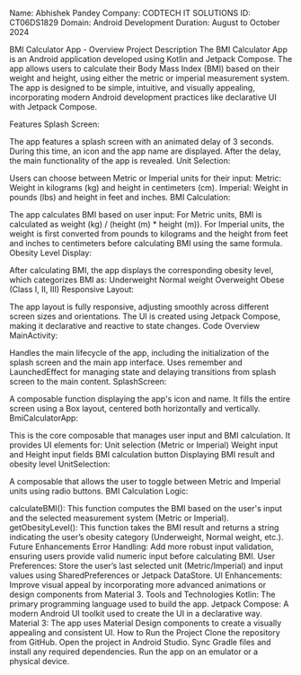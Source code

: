 Name: Abhishek Pandey
Company: CODTECH IT SOLUTIONS
ID: CT06DS1829
Domain: Android Development
Duration: August to October 2024


BMI Calculator App - Overview
Project Description
The BMI Calculator App is an Android application developed using Kotlin and Jetpack Compose. The app allows users to calculate their Body Mass Index (BMI) based on their weight and height, using either the metric or imperial measurement system. The app is designed to be simple, intuitive, and visually appealing, incorporating modern Android development practices like declarative UI with Jetpack Compose.

Features
Splash Screen:

The app features a splash screen with an animated delay of 3 seconds. During this time, an icon and the app name are displayed. After the delay, the main functionality of the app is revealed.
Unit Selection:

Users can choose between Metric or Imperial units for their input:
Metric: Weight in kilograms (kg) and height in centimeters (cm).
Imperial: Weight in pounds (lbs) and height in feet and inches.
BMI Calculation:

The app calculates BMI based on user input:
For Metric units, BMI is calculated as weight (kg) / (height (m) * height (m)).
For Imperial units, the weight is first converted from pounds to kilograms and the height from feet and inches to centimeters before calculating BMI using the same formula.
Obesity Level Display:

After calculating BMI, the app displays the corresponding obesity level, which categorizes BMI as:
Underweight
Normal weight
Overweight
Obese (Class I, II, III)
Responsive Layout:

The app layout is fully responsive, adjusting smoothly across different screen sizes and orientations. The UI is created using Jetpack Compose, making it declarative and reactive to state changes.
Code Overview
MainActivity:

Handles the main lifecycle of the app, including the initialization of the splash screen and the main app interface.
Uses remember and LaunchedEffect for managing state and delaying transitions from splash screen to the main content.
SplashScreen:

A composable function displaying the app's icon and name. It fills the entire screen using a Box layout, centered both horizontally and vertically.
BmiCalculatorApp:

This is the core composable that manages user input and BMI calculation. It provides UI elements for:
Unit selection (Metric or Imperial)
Weight input and Height input fields
BMI calculation button
Displaying BMI result and obesity level
UnitSelection:

A composable that allows the user to toggle between Metric and Imperial units using radio buttons.
BMI Calculation Logic:

calculateBMI(): This function computes the BMI based on the user's input and the selected measurement system (Metric or Imperial).
getObesityLevel(): This function takes the BMI result and returns a string indicating the user’s obesity category (Underweight, Normal weight, etc.).
Future Enhancements
Error Handling: Add more robust input validation, ensuring users provide valid numeric input before calculating BMI.
User Preferences: Store the user’s last selected unit (Metric/Imperial) and input values using SharedPreferences or Jetpack DataStore.
UI Enhancements: Improve visual appeal by incorporating more advanced animations or design components from Material 3.
Tools and Technologies
Kotlin: The primary programming language used to build the app.
Jetpack Compose: A modern Android UI toolkit used to create the UI in a declarative way.
Material 3: The app uses Material Design components to create a visually appealing and consistent UI.
How to Run the Project
Clone the repository from GitHub.
Open the project in Android Studio.
Sync Gradle files and install any required dependencies.
Run the app on an emulator or a physical device.
